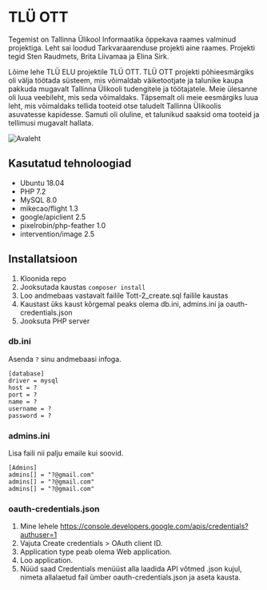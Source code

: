 # TLÜ OTT

Tegemist on Tallinna Ülikool Informaatika õppekava raames valminud projektiga. Leht sai loodud Tarkvaraarenduse projekti aine raames. Projekti tegid Sten Raudmets, Brita Liivamaa ja Elina Sirk.

Lõime lehe TLÜ ELU projektile TLÜ OTT. TLÜ OTT projekti põhieesmärgiks oli välja töötada süsteem, mis võimaldab väiketootjate ja talunike kaupa pakkuda mugavalt Tallinna Ülikooli tudengitele ja töötajatele. Meie ülesanne oli luua veebileht, mis seda võimaldaks. Täpsemalt oli meie eesmärgiks luua leht, mis võimaldaks tellida tooteid otse taludelt Tallinna Ülikoolis asuvatesse kapidesse. Samuti oli oluline, et talunikud saaksid oma tooteid ja tellimusi mugavalt hallata.

![Avaleht](avaleht.png?raw=true)

## Kasutatud tehnoloogiad

* Ubuntu 18.04
* PHP 7.2
* MySQL 8.0
* mikecao/flight 1.3
* google/apiclient 2.5
* pixelrobin/php-feather 1.0
* intervention/image 2.5

## Installatsioon

1. Kloonida repo
2. Jooksutada kaustas `composer install`
3. Loo andmebaas vastavalt failile Tott-2_create.sql failile kaustas
4. Kaustast üks kaust kõrgemal peaks olema db.ini, admins.ini ja oauth-credentials.json
5. Jooksuta PHP server

### db.ini

Asenda `?` sinu andmebaasi infoga.

```
[database]
driver = mysql
host = ?
port = ?
name = ?
username = ?
password = ?
```

### admins.ini

Lisa faili nii palju emaile kui soovid.

```
[Admins]
admins[] = "?@gmail.com"
admins[] = "?@gmail.com"
admins[] = "?@gmail.com"
```

### oauth-credentials.json

1. Mine lehele https://console.developers.google.com/apis/credentials?authuser=1
2. Vajuta Create credentials > OAuth client ID.
3. Application type peab olema Web application.
4. Loo application.
5. Nüüd saad Credentials menüüst alla laadida API võtmed .json kujul, nimeta allalaetud fail ümber oauth-credentials.json ja aseta kausta.